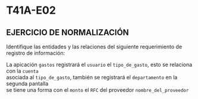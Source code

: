 # T41A-E02

## EJERCICIO DE NORMALIZACIÓN
Identifique las entidades y las relaciones del siguiente requerimiento de registro de información:    

La apicación `gastos` registrará el `usuario` el `tipo_de_gasto`, esto se relaciona con la `cuenta`  
asociada al `tipo_de_gasto`, también se registrará el `departamento` en la segunda pantalla   
se tiene una forma con el `monto` el `RFC` del proveedor `nombre_del_proveedor` 
